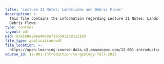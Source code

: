 ```yaml
---
title: 'Lecture 31 Notes: Landslides and Debris Flows'
description: >-
  This file contains the information regarding Lecture 31 Notes: Landslides and
  Debris Flows.
type: courses
layout: pdf
uid: d3e109e28ea40d8e72855012d81221bb
file_type: application/pdf
file_location: >-
  https://open-learning-course-data.s3.amazonaws.com/12-001-introduction-to-geology-fall-2013/d3e109e28ea40d8e72855012d81221bb_MIT12_001F13_Lec31Notes.pdf
course_id: 12-001-introduction-to-geology-fall-2013
---
```

